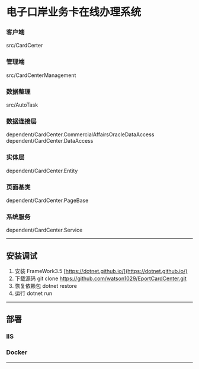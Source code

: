 电子口岸业务卡在线办理系统
=====
### 客户端
src/CardCerter
### 管理端
src/CardCenterManagement
### 数据整理
src/AutoTask
### 数据连接层
dependent/CardCenter.CommercialAffairsOracleDataAccess
dependent/CardCenter.DataAccess
### 实体层
dependent/CardCenter.Entity
### 页面基类
dependent/CardCenter.PageBase
### 系统服务
dependent/CardCenter.Service

---
## 安装调试
1. 安装 FrameWork3.5 [https://dotnet.github.io/](https://dotnet.github.io/)
2. 下载源码 git clone https://github.com/watson1029/EportCardCenter.git
3. 恢复依赖包 dotnet restore 
4. 运行 dotnet run
---
## 部署
### IIS
### Docker
---
